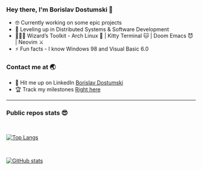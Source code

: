 ### Hey there, I'm Borislav Dostumski 👾
- 🤓 Currently working on some epic projects
- 🚀 Leveling up in Distributed Systems & Software Development
- 🧙🏻‍♂️ Wizard’s Toolkit - Arch Linux 🐧 | Kitty Terminal 🐱 | Doom Emacs 😈 | Neovim ⚔️
- ⚡ Fun facts - I know Windows 98 and Visual Basic 6.0

### Contact me at 🌏
- 💬 Hit me up on LinkedIn [Borislav Dostumski](https://www.linkedin.com/in/borislav-dostumski/)
- 🏆 Track my milestones [Right here](https://bdostumski.github.io/)
<hr/>

### Public repos stats 😎

<br/>

[![Top Langs](https://github-readme-stats.vercel.app/api/top-langs/?username=bdostumski&layout=compact&theme=ayu-mirage&border_color=aaaaaa&border_radius=15&hide=html,css&exclude_repo=bdostumski.github.io)](https://github.com/anuraghazra/github-readme-stats)

<br/>

[![GitHub stats](https://github-readme-stats.vercel.app/api?username=bdostumski&show_icons=true&theme=ayu-mirage&border_color=aaaaaa&border_radius=15&custom_title=GitHub%20Stats)](https://github.com/anuraghazra/github-readme-stats)

